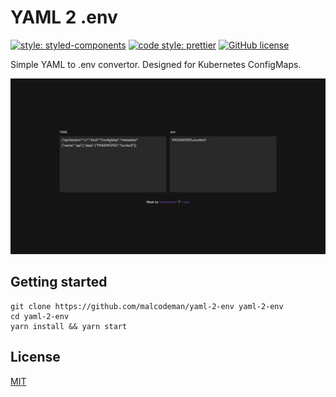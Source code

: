 # YAML 2 .env

[![style: styled-components](https://img.shields.io/badge/style-%F0%9F%92%85%20styled--components-orange.svg?colorB=daa357&colorA=db748e)](https://github.com/styled-components/styled-components)
[![code style: prettier](https://img.shields.io/badge/code_style-prettier-ff69b4.svg)](https://github.com/prettier/prettier)
[![GitHub license](https://img.shields.io/badge/license-MIT-blue.svg)](https://github.com/malcodeman/apage-client/blob/master/LICENSE)

Simple YAML to .env convertor. Designed for Kubernetes ConfigMaps.

![Screenshot](docs/images/screenshot.png)

## Getting started

```
git clone https://github.com/malcodeman/yaml-2-env yaml-2-env
cd yaml-2-env
yarn install && yarn start
```

## License

[MIT](./LICENSE)
